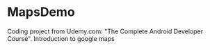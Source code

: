 # MapsDemo
Coding project from Udemy.com: "The Complete Android Developer Course". Introduction to google maps

